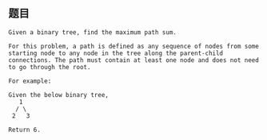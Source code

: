 ## 题目
    Given a binary tree, find the maximum path sum.

    For this problem, a path is defined as any sequence of nodes from some starting node to any node in the tree along the parent-child connections. The path must contain at least one node and does not need to go through the root.

    For example:

    Given the below binary tree,
       1
      / \
     2   3

    Return 6.
